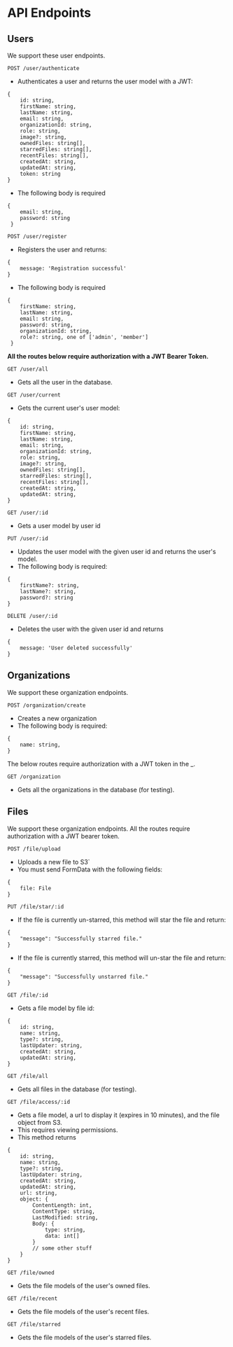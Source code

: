 # API Endpoints

## Users
We support these user endpoints.

`POST /user/authenticate`
- Authenticates a user and returns the user model with a JWT:
```
{
    id: string,
    firstName: string,
    lastName: string,
    email: string,
    organizationId: string,
    role: string,
    image?: string,
    ownedFiles: string[],
    starredFiles: string[],
    recentFiles: string[],
    createdAt: string,
    updatedAt: string,
    token: string
}
```
- The following body is required
```
{
    email: string,
    password: string
 }
```

`POST /user/register`  
- Registers the user and returns:
```
{
    message: 'Registration successful'
}
```
- The following body is required
```
{
    firstName: string,
    lastName: string,
    email: string,
    password: string,
    organizationId: string,
    role?: string, one of ['admin', 'member']
 }
```

**All the routes below require authorization with a JWT Bearer Token.**

`GET /user/all`
- Gets all the user in the database.

`GET /user/current`
- Gets the current user's user model:
```
{
    id: string,
    firstName: string,
    lastName: string,
    email: string,
    organizationId: string,
    role: string,
    image?: string,
    ownedFiles: string[],
    starredFiles: string[],
    recentFiles: string[],
    createdAt: string,
    updatedAt: string,
}
```

`GET /user/:id`
- Gets a user model by user id

`PUT /user/:id`
- Updates the user model with the given user id and returns the user's model.
- The following body is required:
```
{
    firstName?: string,
    lastName?: string,
    password?: string
}
```

`DELETE /user/:id`
- Deletes the user with the given user id and returns
```
{ 
    message: 'User deleted successfully' 
}
```

## Organizations
We support these organization endpoints.

`POST /organization/create`
- Creates a new organization
- The following body is required:
```
{
    name: string,
}
```

The below routes require authorization with a JWT token in the _.

`GET /organization`
- Gets all the organizations in the database (for testing).

## Files
We support these organization endpoints. All the routes require authorization with a JWT bearer token.

`POST /file/upload`
- Uploads a new file to S3`
- You must send FormData with the following fields:  
```
{
    file: File
}
```

`PUT /file/star/:id`
- If the file is currently un-starred, this method will star the file and return:
```
{
    "message": "Successfully starred file."
}
```
- If the file is currently starred, this method will un-star the file and return:
```
{
    "message": "Successfully unstarred file."
}
```

`GET /file/:id`
- Gets a file model by file id:
```
{
    id: string,
    name: string,
    type?: string,
    lastUpdater: string,
    createdAt: string,
    updatedAt: string,
}
```

`GET /file/all`
- Gets all files in the database (for testing).


`GET /file/access/:id`
- Gets a file model, a url to display it (expires in 10 minutes), and the file object from S3.
- This requires viewing permissions.
- This method returns
```
{
    id: string,
    name: string,
    type?: string,
    lastUpdater: string,
    createdAt: string,
    updatedAt: string,
    url: string,
    object: {
        ContentLength: int,
        ContentType: string,
        LastModified: string,
        Body: {
            type: string,
            data: int[]
        }
        // some other stuff
    }
}
```

`GET /file/owned`
- Gets the file models of the user's owned files.
  
`GET /file/recent`
- Gets the file models of the user's recent files.

`GET /file/starred`
- Gets the file models of the user's starred files.